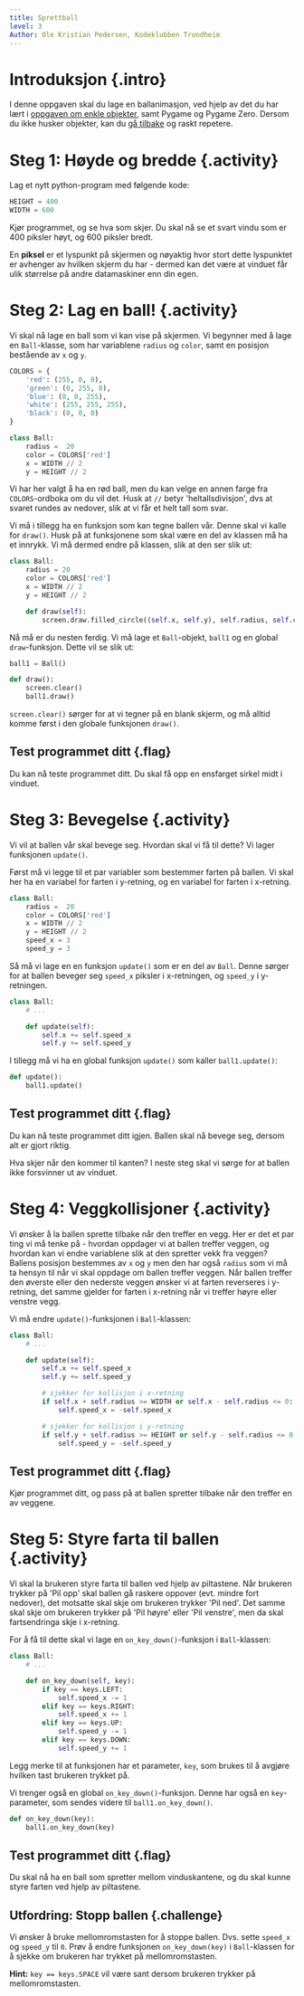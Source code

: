 ```yaml
---
title: Sprettball
level: 3
Author: Ole Kristian Pedersen, Kodeklubben Trondheim
---
```


# Introduksjon {.intro}

I denne oppgaven skal du lage en ballanimasjon, ved hjelp av det du har lært i
[oppgaven om enkle objekter](../enkle_objekter/enkle_objekter.html), samt Pygame og Pygame
Zero. Dersom du ikke husker objekter, kan du [gå
tilbake](../enkle_objekter/enkle_objekter.html) og raskt repetere.

# Steg 1: Høyde og bredde {.activity}

Lag et nytt python-program med følgende kode:

```python
HEIGHT = 400
WIDTH = 600
```

Kjør programmet, og se hva som skjer. Du skal nå se et svart vindu som er 400
piksler høyt, og 600 piksler bredt.

En **piksel** er et lyspunkt på skjermen og nøyaktig hvor stort dette
lyspunktet er avhenger av hvilken skjerm du har - dermed kan det være at
vinduet får ulik størrelse på andre datamaskiner enn din egen.

# Steg 2: Lag en ball! {.activity}

Vi skal nå lage en ball som vi kan vise på skjermen. Vi begynner med å lage en
`Ball`-klasse, som har variablene `radius` og `color`, samt en posisjon
bestående av `x` og `y`.

```python
COLORS = {
    'red': (255, 0, 0),
    'green': (0, 255, 0),
    'blue': (0, 0, 255),
    'white': (255, 255, 255),
    'black': (0, 0, 0)
}

class Ball:
    radius =  20
    color = COLORS['red']
    x = WIDTH // 2
    y = HEIGHT // 2
```

Vi har her valgt å ha en rød ball, men du kan velge en annen farge fra
`COLORS`-ordboka om du vil det. Husk at `//` betyr 'heltallsdivisjon', dvs at
svaret rundes av nedover, slik at vi får et helt tall som svar.

Vi må i tillegg ha en funksjon som kan tegne ballen vår. Denne skal vi kalle
for `draw()`. Husk på at funksjonene som skal være en del av klassen må ha et
innrykk. Vi må dermed endre på klassen, slik at den ser slik ut:

```python
class Ball:
    radius = 20
    color = COLORS['red']
    x = WIDTH // 2
    y = HEIGHT // 2

    def draw(self):
        screen.draw.filled_circle((self.x, self.y), self.radius, self.color)

```

Nå må er du nesten ferdig. Vi må lage et `Ball`-objekt, `ball1` og en global
`draw`-funksjon. Dette vil se slik ut:

```python
ball1 = Ball()

def draw():
    screen.clear()
    ball1.draw()
```

`screen.clear()` sørger for at vi tegner på en blank skjerm, og må alltid komme
først i den globale funksjonen `draw()`.

## Test programmet ditt {.flag}

Du kan nå teste programmet ditt. Du skal få opp en ensfarget sirkel midt i
vinduet.

# Steg 3: Bevegelse {.activity}

Vi vil at ballen vår skal bevege seg. Hvordan skal vi få til dette? Vi lager
funksjonen `update()`.

Først må vi legge til et par variabler som bestemmer farten på ballen. Vi skal
her ha en variabel for farten i y-retning, og en variabel for farten i
x-retning.

```python
class Ball:
    radius =  20
    color = COLORS['red']
    x = WIDTH // 2
    y = HEIGHT // 2
    speed_x = 3
    speed_y = 3
```

Så må vi lage en en funksjon `update()` som er en del av `Ball`. Denne sørger
for at ballen beveger seg `speed_x` piksler i x-retningen, og `speed_y` i
y-retningen.


```python
class Ball:
    # ...

    def update(self):
        self.x += self.speed_x
        self.y += self.speed_y
```

I tillegg må vi ha en global funksjon `update()` som kaller `ball1.update()`:

```python
def update():
    ball1.update()
```

## Test programmet ditt {.flag}

Du kan nå teste programmet ditt igjen. Ballen skal nå bevege seg, dersom alt er gjort riktig.

Hva skjer når den kommer til kanten? I neste steg skal vi sørge for at ballen
ikke forsvinner ut av vinduet.

# Steg 4: Veggkollisjoner {.activity}

Vi ønsker å la ballen sprette tilbake når den treffer en vegg. Her er det et
par ting vi må tenke på - hvordan oppdager vi at ballen treffer veggen, og
hvordan kan vi endre variablene slik at den spretter vekk fra veggen? Ballens
posisjon bestemmes av `x` og `y` men den har også `radius` som vi må ta hensyn
til når vi skal oppdage om ballen treffer veggen. Når ballen treffer den
øverste eller den nederste veggen ønsker vi at farten reverseres i y-retning,
det samme gjelder for farten i x-retning når vi treffer høyre eller venstre
vegg.

Vi må endre `update()`-funksjonen i `Ball`-klassen:

```python
class Ball:
    # ...

    def update(self):
        self.x += self.speed_x
        self.y += self.speed_y

        # sjekker for kollisjon i x-retning
        if self.x + self.radius >= WIDTH or self.x - self.radius <= 0:
            self.speed_x = -self.speed_x

        # sjekker for kollisjon i y-retning
        if self.y + self.radius >= HEIGHT or self.y - self.radius <= 0:
            self.speed_y = -self.speed_y
```

## Test programmet ditt {.flag}

Kjør programmet ditt, og pass på at ballen spretter tilbake når den treffer en
av veggene.

# Steg 5: Styre farta til ballen {.activity}

Vi skal la brukeren styre farta til ballen ved hjelp av piltastene. Når
brukeren trykker på 'Pil opp' skal ballen gå raskere oppover (evt. mindre fort
nedover), det motsatte skal skje om brukeren trykker 'Pil ned'. Det samme skal
skje om brukeren trykker på 'Pil høyre' eller 'Pil venstre', men da skal
fartsendringa skje i x-retning.

For å få til dette skal vi lage en `on_key_down()`-funksjon i `Ball`-klassen:

```python
class Ball:
    # ...

    def on_key_down(self, key):
        if key == keys.LEFT:
            self.speed_x -= 1
        elif key == keys.RIGHT:
            self.speed_x += 1
        elif key == keys.UP:
            self.speed_y -= 1
        elif key == keys.DOWN:
            self.speed_y += 1
```

Legg merke til at funksjonen har et parameter, `key`, som brukes til å avgjøre
hvilken tast brukeren trykket på.

Vi trenger også en global `on_key_down()`-funksjon. Denne har også en
`key`-parameter, som sendes videre til `ball1.on_key_down()`.

```python
def on_key_down(key):
    ball1.on_key_down(key)
```

## Test programmet ditt {.flag}

Du skal nå ha en ball som spretter mellom vinduskantene, og du skal kunne styre
farten ved hjelp av piltastene.

## Utfordring: Stopp ballen {.challenge}

Vi ønsker å bruke mellomromstasten for å stoppe ballen. Dvs. sette `speed_x` og
`speed_y` til `0`. Prøv å endre funksjonen `on_key_down(key)` i `Ball`-klassen
for å sjekke om brukeren har trykket på mellomromstasten.

**Hint:** `key == keys.SPACE` vil være sant dersom brukeren trykker på
mellomromstasten.
